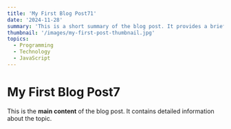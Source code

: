 ```yaml
---
title: 'My First Blog Post71'
date: '2024-11-28'
summary: 'This is a short summary of the blog post. It provides a brief introduction to the content.'
thumbnail: '/images/my-first-post-thumbnail.jpg'
topics:
  - Programming
  - Technology
  - JavaScript
---
```


# My First Blog Post7

This is the **main content** of the blog post. It contains detailed information about the topic.
